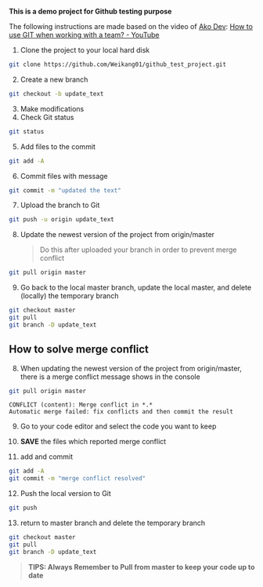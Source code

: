 **This is a demo project for Github testing purpose**

The following instructions are made based on the video of [Ako Dev](https://www.youtube.com/channel/UCI2-MCj7pV0i0vxtl2NqZzg): [How to use GIT when working with a team? - YouTube](https://www.youtube.com/watch?v=jhtbhSpV5YA)

1. Clone the project to your local hard disk

```bash
git clone https://github.com/Weikang01/github_test_project.git
```

2. Create a new branch

```bash
git checkout -b update_text
```

3. Make modifications
4. Check Git status

```bash
git status
```

5. Add files to the commit

```bash
git add -A
```

6. Commit files with message

```bash
git commit -m "updated the text"
```

7. Upload the branch to Git

```bash
git push -u origin update_text
```

8. Update the newest version of the project from origin/master

   > Do this after uploaded your branch in order to prevent merge conflict

```bash
git pull origin master
```

9. Go back to the local master branch, update the local master, and delete (locally) the temporary branch

```bash
git checkout master
git pull
git branch -D update_text
```

## How to solve merge conflict

8. When updating the newest version of the project from origin/master, there is a merge conflict message shows in the console

```bash
git pull origin master
```

```console
CONFLICT (content): Merge conflict in *.*
Automatic merge failed: fix conflicts and then commit the result
```

9. Go to your code editor and select the code you want to keep

10. **SAVE** the files which reported merge conflict
11. add and commit

```bash
git add -A
git commit -m "merge conflict resolved"
```

12. Push the local version to Git

```bash
git push
```

13. return to master branch and delete the temporary branch

```bash
git checkout master
git pull
git branch -D update_text
```

> **TIPS: Always Remember to Pull from master to keep your code up to date**